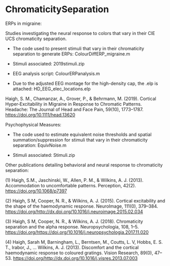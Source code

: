 # ChromaticitySeparation

ERPs in migraine:

Studies investigating the neural response to colors that vary in their CIE UCS chromaticity separation.

- The code used to present stimuli that vary in their chromaticity separation to generate ERPs: ColourDiffERP_migraine.m 

- Stimuli associated: 2019stimuli.zip

- EEG analysis script: ColourERPanalysis.m

- Due to the adjusted EEG montage for the high-density cap, the .elp is attached: HD_EEG_elec_locations.elp

Haigh, S. M., Chamanzar, A., Grover, P., & Behrmann, M. (2019). Cortical Hyper‐Excitability in Migraine in Response to Chromatic Patterns. Headache: The Journal of Head and Face Pain, 59(10), 1773–1787. https://doi.org/10.1111/head.13620


Psychophysical Measures:

- The code used to estimate equivalent noise thresholds and spatial summation/suppression for stimuli that vary in their chromaticity separation: EquivNoise.m

- Stimuli associated: Stimuli.zip

Other publications detailing behavioral and neural response to chromaticity separation:

(1) Haigh, S.M., Jaschinski, W., Allen, P. M., & Wilkins, A. J. (2013). Accommodation to uncomfortable patterns. Perception, 42(2). https://doi.org/10.1068/p7397

(2) Haigh, S M, Cooper, N. R., & Wilkins, A. J. (2015). Cortical excitability and the shape of the haemodynamic response. NeuroImage, 111(0), 379–384. https://doi.org/http://dx.doi.org/10.1016/j.neuroimage.2015.02.034

(3) Haigh, S M, Cooper, N. R., & Wilkins, A. J. (2018). Chromaticity separation and the alpha response. Neuropsychologia, 108, 1–5. https://doi.org/https://doi.org/10.1016/j.neuropsychologia.2017.11.020

(4) Haigh, Sarah M, Barningham, L., Berntsen, M., Coutts, L. V, Hobbs, E. S. T., Irabor, J., … Wilkins, A. J. (2013). Discomfort and the cortical haemodynamic response to coloured gratings. Vision Research, 89(0), 47–53. https://doi.org/http://dx.doi.org/10.1016/j.visres.2013.07.003

